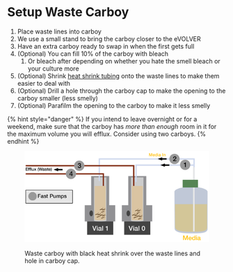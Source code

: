 # Setup Waste Carboy

1. Place waste lines into carboy
2. We use a small stand to bring the carboy closer to the eVOLVER
3. Have an extra carboy ready to swap in when the first gets full
4. (Optional) You can fill 10% of the carboy with bleach
   1. Or bleach after depending on whether you hate the smell bleach or your culture more
5. (Optional) Shrink [heat shrink tubing](https://www.mcmaster.com/7132K519-7132K78/) onto the waste lines to make them easier to deal with
6. (Optional) Drill a hole through the carboy cap to make the opening to the carboy smaller (less smelly)
7. (Optional) Parafilm the opening to the carboy to make it less smelly

{% hint style="danger" %}
If you intend to leave overnight or for a weekend, make sure that the carboy has _more than enough_ room in it for the maximum volume you will efflux. Consider using two carboys.
{% endhint %}

<figure><img src="../../.gitbook/assets/image (4) (1).png" alt=""><figcaption><p>Waste carboy with black heat shrink over the waste lines and hole in carboy cap.</p></figcaption></figure>
